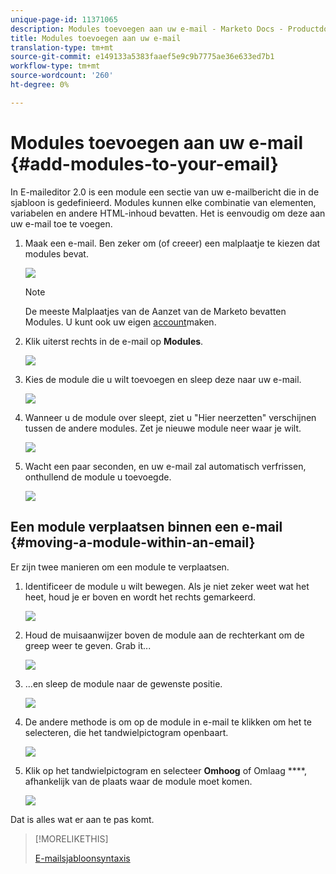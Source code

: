 ```yaml
---
unique-page-id: 11371065
description: Modules toevoegen aan uw e-mail - Marketo Docs - Productdocumentatie
title: Modules toevoegen aan uw e-mail
translation-type: tm+mt
source-git-commit: e149133a5383faaef5e9c9b7775ae36e633ed7b1
workflow-type: tm+mt
source-wordcount: '260'
ht-degree: 0%

---
```



# Modules toevoegen aan uw e-mail {#add-modules-to-your-email}

In E-maileditor 2.0 is een module een sectie van uw e-mailbericht die in de sjabloon is gedefinieerd. Modules kunnen elke combinatie van elementen, variabelen en andere HTML-inhoud bevatten. Het is eenvoudig om deze aan uw e-mail toe te voegen.

1. Maak een e-mail. Ben zeker om (of creeer) een malplaatje te kiezen dat modules bevat.

   ![](assets/one-1.png)

   >[!NOTE]
   >
   >De meeste Malplaatjes van de Aanzet van de Marketo bevatten Modules. U kunt ook uw eigen [account](http://docs.marketo.com/display/DOCS/Email+Template+Syntax#EmailTemplateSyntax-Modules)maken.

1. Klik uiterst rechts in de e-mail op **Modules**.

   ![](assets/two-3.png)

1. Kies de module die u wilt toevoegen en sleep deze naar uw e-mail.

   ![](assets/three-3.png)

1. Wanneer u de module over sleept, ziet u &quot;Hier neerzetten&quot; verschijnen tussen de andere modules. Zet je nieuwe module neer waar je wilt.

   ![](assets/four-2.png)

1. Wacht een paar seconden, en uw e-mail zal automatisch verfrissen, onthullend de module u toevoegde.

   ![](assets/five-3.png)

## Een module verplaatsen binnen een e-mail {#moving-a-module-within-an-email}

Er zijn twee manieren om een module te verplaatsen.

1. Identificeer de module u wilt bewegen. Als je niet zeker weet wat het heet, houd je er boven en wordt het rechts gemarkeerd.

   ![](assets/six-2.png)

1. Houd de muisaanwijzer boven de module aan de rechterkant om de greep weer te geven. Grab it...

   ![](assets/seven-2.png)

1. ...en sleep de module naar de gewenste positie.

   ![](assets/eight-2.png)

1. De andere methode is om op de module in e-mail te klikken om het te selecteren, die het tandwielpictogram openbaart.

   ![](assets/nine-2.png)

1. Klik op het tandwielpictogram en selecteer **Omhoog** of Omlaag ****, afhankelijk van de plaats waar de module moet komen.

   ![](assets/ten-2.png)

Dat is alles wat er aan te pas komt.

>[!MORELIKETHIS]
>
>[E-mailsjabloonsyntaxis](email-template-syntax.md)


